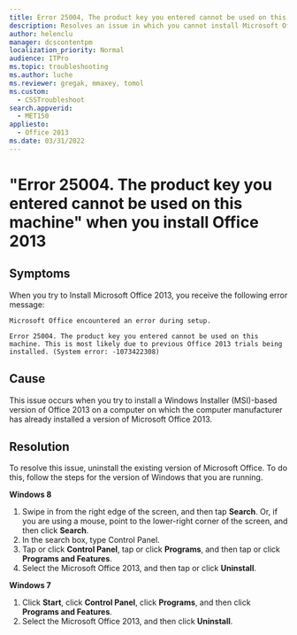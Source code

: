 ```yaml
---
title: Error 25004, The product key you entered cannot be used on this machine
description: Resolves an issue in which you cannot install Microsoft Office 2013. Specifically, you receive an Error 25004. The product key you entered cannot be used on this machine error message.
author: helenclu
manager: dcscontentpm
localization_priority: Normal
audience: ITPro
ms.topic: troubleshooting
ms.author: luche
ms.reviewer: gregak, mmaxey, tomol
ms.custom: 
  - CSSTroubleshoot
search.appverid: 
  - MET150
appliesto: 
  - Office 2013
ms.date: 03/31/2022
---
```


# "Error 25004. The product key you entered cannot be used on this machine" when you install Office 2013

## Symptoms

When you try to Install Microsoft Office 2013, you receive the following error message:

```adoc
Microsoft Office encountered an error during setup.

Error 25004. The product key you entered cannot be used on this machine. This is most likely due to previous Office 2013 trials being installed. (System error: -1073422308)
```

## Cause

This issue occurs when you try to install a Windows Installer (MSI)-based version of Office 2013 on a computer on which the computer manufacturer has already installed a version of Microsoft Office 2013.

## Resolution

To resolve this issue, uninstall the existing version of Microsoft Office. To do this, follow the steps for the version of Windows that you are running.

**Windows 8**

1. Swipe in from the right edge of the screen, and then tap **Search**. Or, if you are using a mouse, point to the lower-right corner of the screen, and then click **Search**.   
2. In the search box, type Control Panel.    
3. Tap or click **Control Panel**, tap or click **Programs**, and then tap or click **Programs and Features**.    
4. Select the Microsoft Office 2013, and then tap or click **Uninstall**.   

**Windows 7**

1. Click **Start**, click **Control Panel**, click **Programs**, and then click **Programs and Features**.    
2. Select the Microsoft Office 2013, and then click **Uninstall**.   
